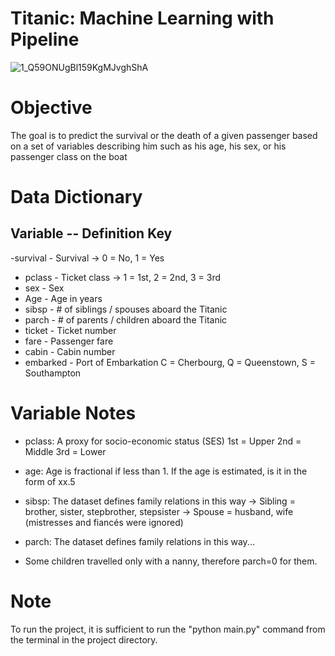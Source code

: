 # Titanic: Machine Learning with Pipeline 
![1_Q59ONUgBl159KgMJvghShA](https://user-images.githubusercontent.com/13394756/127170079-6451ee3e-e18a-47c5-bd14-a30d00304f6f.jpeg)
# Objective
The goal is to predict the survival or the death of a given passenger based on a set of variables describing him such as his age, his sex, or his passenger class on the boat
# Data Dictionary
## Variable	-- Definition	Key
-survival - Survival	-> 0 = No, 1 = Yes
- pclass - Ticket class ->	1 = 1st, 2 = 2nd, 3 = 3rd
- sex	-     Sex	
- Age	- Age in years	
- sibsp - # of siblings / spouses aboard the Titanic	
- parch	- # of parents / children aboard the Titanic	
- ticket - Ticket number	
- fare - 	Passenger fare	
- cabin	- Cabin number	
- embarked -	Port of Embarkation	C = Cherbourg, Q = Queenstown, S = Southampton
# Variable Notes
- pclass: A proxy for socio-economic status (SES)
1st = Upper
2nd = Middle
3rd = Lower

- age: Age is fractional if less than 1. If the age is estimated, is it in the form of xx.5

- sibsp: The dataset defines family relations in this way ->
 Sibling = brother, sister, stepbrother, stepsister 
-> Spouse = husband, wife (mistresses and fiancés were ignored)
- parch: The dataset defines family relations in this way...
- Some children travelled only with a nanny, therefore parch=0 for them.
# Note
To run the project, it is sufficient to run the "python main.py" command from the terminal in the project directory.
